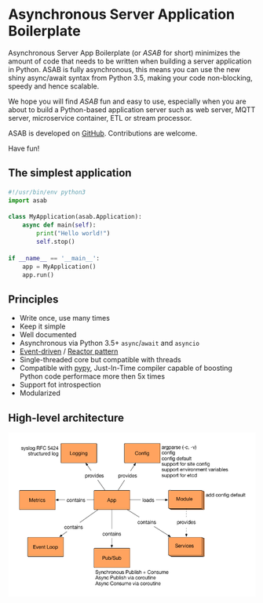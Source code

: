 # Asynchronous Server Application Boilerplate

Asynchronous Server App Boilerplate (or _ASAB_ for short) minimizes the amount of code that needs to be written when building a server application in Python.
ASAB is fully asynchronous, this means you can use the new shiny async/await syntax from Python 3.5, making your code non-blocking, speedy and hence scalable.

We hope you will find _ASAB_ fun and easy to use, especially when you are about to build a Python-based application server such as web server, MQTT server, microservice container, ETL or stream processor.

ASAB is developed on [GitHub](https://github.com/TeskaLabs/asab).
Contributions are welcome.

Have fun!


## The simplest application

```python
#!/usr/bin/env python3
import asab
	
class MyApplication(asab.Application):
    async def main(self):
        print("Hello world!")
        self.stop()
	
if __name__ == '__main__':
    app = MyApplication()
    app.run()
```


## Principles

 * Write once, use many times
 * Keep it simple
 * Well documented
 * Asynchronous via Python 3.5+ `async`/`await` and `asyncio`
 * [Event-driven](http://en.wikipedia.org/wiki/Event_driven) / [Reactor pattern](https://en.wikipedia.org/wiki/Reactor_pattern)
 * Single-threaded core but compatible with threads
 * Compatible with [pypy](http://pypy.org), Just-In-Time compiler capable of boosting Python code performace more then 5x times
 * Support fot introspection
 * Modularized


## High-level architecture

![Schema of ASAB high-level achitecture](./doc/_static/asab_arch.png)
